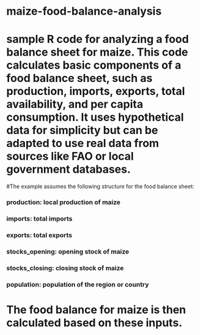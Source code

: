 # maize-food-balance-analysis

# sample R code for analyzing a food balance sheet for maize. This code calculates basic components of a food balance sheet, such as production, imports, exports, total availability, and per capita consumption. It uses hypothetical data for simplicity but can be adapted to use real data from sources like FAO or local government databases.

#The example assumes the following structure for the food balance sheet:

### production: local production of maize
###    imports: total imports
###    exports: total exports
###    stocks_opening: opening stock of maize
###    stocks_closing: closing stock of maize
###    population: population of the region or country

# The food balance for maize is then calculated based on these inputs.
